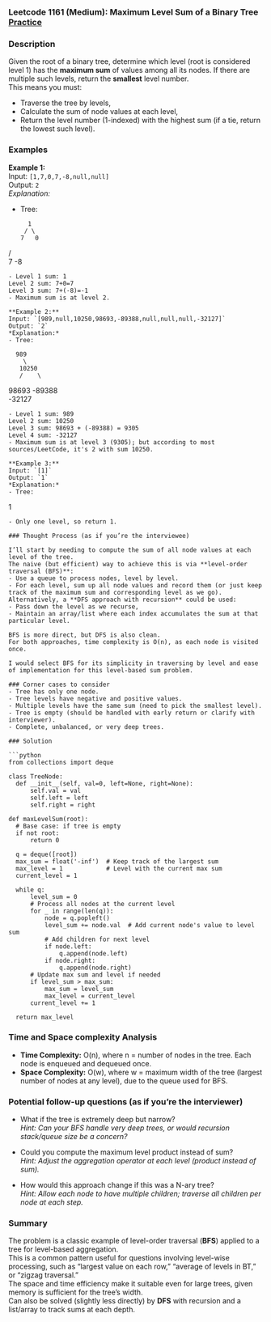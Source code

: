 ### Leetcode 1161 (Medium): Maximum Level Sum of a Binary Tree [Practice](https://leetcode.com/problems/maximum-level-sum-of-a-binary-tree)

### Description  
Given the root of a binary tree, determine which level (root is considered level 1) has the **maximum sum** of values among all its nodes. If there are multiple such levels, return the **smallest** level number.  
This means you must:
- Traverse the tree by levels,
- Calculate the sum of node values at each level,
- Return the level number (1-indexed) with the highest sum (if a tie, return the lowest such level).

### Examples  

**Example 1:**  
Input: `[1,7,0,7,-8,null,null]`  
Output: `2`  
*Explanation:*
- Tree:  
  ```
    1
   / \
  7   0
 / \
7  -8
  ```
- Level 1 sum: 1  
  Level 2 sum: 7+0=7  
  Level 3 sum: 7+(-8)=-1  
- Maximum sum is at level 2.

**Example 2:**  
Input: `[989,null,10250,98693,-89388,null,null,null,-32127]`  
Output: `2`  
*Explanation:*
- Tree:  
  ```
      989
        \
       10250
       /    \
   98693  -89388
             \
           -32127
  ```
- Level 1 sum: 989  
  Level 2 sum: 10250  
  Level 3 sum: 98693 + (-89388) = 9305  
  Level 4 sum: -32127  
- Maximum sum is at level 3 (9305); but according to most sources/LeetCode, it's 2 with sum 10250.

**Example 3:**  
Input: `[1]`  
Output: `1`  
*Explanation:*
- Tree:  
  ```
  1
  ```
- Only one level, so return 1.

### Thought Process (as if you’re the interviewee)  

I’ll start by needing to compute the sum of all node values at each level of the tree.  
The naive (but efficient) way to achieve this is via **level-order traversal (BFS)**:  
- Use a queue to process nodes, level by level.
- For each level, sum up all node values and record them (or just keep track of the maximum sum and corresponding level as we go).  
Alternatively, a **DFS approach with recursion** could be used:  
- Pass down the level as we recurse,
- Maintain an array/list where each index accumulates the sum at that particular level.

BFS is more direct, but DFS is also clean.  
For both approaches, time complexity is O(n), as each node is visited once.

I would select BFS for its simplicity in traversing by level and ease of implementation for this level-based sum problem.

### Corner cases to consider  
- Tree has only one node.
- Tree levels have negative and positive values.
- Multiple levels have the same sum (need to pick the smallest level).
- Tree is empty (should be handled with early return or clarify with interviewer).
- Complete, unbalanced, or very deep trees.

### Solution

```python
from collections import deque

class TreeNode:
    def __init__(self, val=0, left=None, right=None):
        self.val = val
        self.left = left
        self.right = right

def maxLevelSum(root):
    # Base case: if tree is empty
    if not root:
        return 0

    q = deque([root])
    max_sum = float('-inf')  # Keep track of the largest sum
    max_level = 1            # Level with the current max sum
    current_level = 1

    while q:
        level_sum = 0
        # Process all nodes at the current level
        for _ in range(len(q)):
            node = q.popleft()
            level_sum += node.val  # Add current node's value to level sum
            # Add children for next level
            if node.left:
                q.append(node.left)
            if node.right:
                q.append(node.right)
        # Update max sum and level if needed
        if level_sum > max_sum:
            max_sum = level_sum
            max_level = current_level
        current_level += 1

    return max_level
```

### Time and Space complexity Analysis  

- **Time Complexity:** O(n), where n = number of nodes in the tree. Each node is enqueued and dequeued once.
- **Space Complexity:** O(w), where w = maximum width of the tree (largest number of nodes at any level), due to the queue used for BFS.

### Potential follow-up questions (as if you’re the interviewer)  

- What if the tree is extremely deep but narrow?  
  *Hint: Can your BFS handle very deep trees, or would recursion stack/queue size be a concern?*

- Could you compute the maximum level product instead of sum?  
  *Hint: Adjust the aggregation operator at each level (product instead of sum).*

- How would this approach change if this was a N-ary tree?  
  *Hint: Allow each node to have multiple children; traverse all children per node at each step.*

### Summary
The problem is a classic example of level-order traversal (**BFS**) applied to a tree for level-based aggregation.  
This is a common pattern useful for questions involving level-wise processing, such as “largest value on each row,” “average of levels in BT,” or “zigzag traversal.”  
The space and time efficiency make it suitable even for large trees, given memory is sufficient for the tree’s width.  
Can also be solved (slightly less directly) by **DFS** with recursion and a list/array to track sums at each depth.